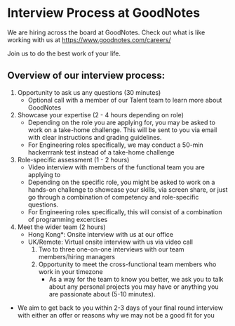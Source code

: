 # Interview Process at GoodNotes

We are hiring across the board at GoodNotes. Check out what is like working with us at https://www.goodnotes.com/careers/

Join us to do the best work of your life.

## Overview of our interview process:

1. Opportunity to ask us any questions (30 minutes)
    - Optional call with a member of our Talent team to learn more about GoodNotes
2. Showcase your expertise (2 - 4 hours depending on role)
    - Depending on the role you are applying for, you may be asked to work on a take-home challenge. This will be sent to you via email with clear instructions and grading guidelines.
    - For Engineering roles specifically, we may conduct a 50-min hackerrrank test instead of a take-home challenge
3. Role-specific assessment (1 - 2 hours)
    - Video interview with members of the functional team you are applying to
    - Depending on the specific role, you might be asked to work on a hands-on challenge to showcase your skills, via screen share, or just go through a combination of competency and role-specific questions.
    - For Engineering roles specifically, this will consist of a combination of programming excercises 
4. Meet the wider team (2 hours)
    - Hong Kong*: Onsite interview with us at our office
    - UK/Remote: Virtual onsite interview with us via video call
        1. Two to three one-on-one interviews with our team members/hiring managers
        2. Opportunity to meet the cross-functional team members who work in your timezone
            - As a way for the team to know you better, we ask you to talk about any personal projects you may have or anything you are passionate about (5-10 minutes).
        
- We aim to get back to you within 2-3 days of your final round interview with either an offer or reasons why we may not be a good fit for you
